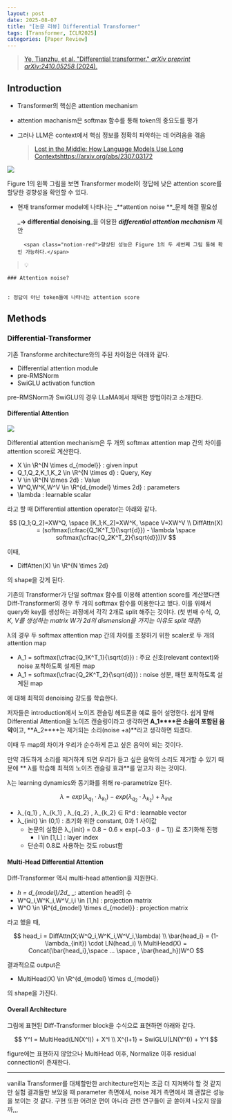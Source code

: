 ```yaml
---
layout: post
date: 2025-08-07
title: "[논문 리뷰] Differential Transformer"
tags: [Transformer, ICLR2025]
categories: [Paper Review]
---
```


> [Ye, Tianzhu, et al. "Differential transformer." ](https://arxiv.org/abs/2410.05258)[_arXiv preprint arXiv:2410.05258_](https://arxiv.org/abs/2410.05258)[ (2024).](https://arxiv.org/abs/2410.05258)



## Introduction

- Transformer의 핵심은 attention mechanism
- attention machanism은 softmax 함수를 통해 token의 중요도를 평가
- 그러나 LLM은 context에서 핵심 정보를 정확히 파악하는 데 어려움을 겪음

	> [Lost in the Middle: How Language Models Use Long Contextshttps://arxiv.org/abs/2307.03172](https://arxiv.org/abs/2307.03172)


![](https://prod-files-secure.s3.us-west-2.amazonaws.com/542b861c-36a8-4051-84e5-8804b6728dba/9083ea56-691a-4752-ae26-47f403431ac8/image.png?X-Amz-Algorithm=AWS4-HMAC-SHA256&X-Amz-Content-Sha256=UNSIGNED-PAYLOAD&X-Amz-Credential=ASIAZI2LB466TF3RSUW6%2F20250926%2Fus-west-2%2Fs3%2Faws4_request&X-Amz-Date=20250926T090046Z&X-Amz-Expires=3600&X-Amz-Security-Token=IQoJb3JpZ2luX2VjEAEaCXVzLXdlc3QtMiJIMEYCIQDP7%2BpXUlEOFHLVre2rxjz6Aq6dG7wgRGzF%2B7SydQ63HQIhALqp3XDrrH5s2iSkkgyADxVLk752G0utiR%2BedWPgNQ0%2FKogECIr%2F%2F%2F%2F%2F%2F%2F%2F%2F%2FwEQABoMNjM3NDIzMTgzODA1IgxR8EnUV9aRvpMDvpYq3ANmp%2FkkNOI0UqmpXYbNND5GRacsXHc2xW%2FW7cXHOysjf9kfGA%2F7K%2BA35PHx4%2FWOaQEYB%2Fwr9DdDRlYwGmNhxlhyKUfotLeF1RXW2CGEhefSujh%2FlbxLndjCf5YBeccbaQEF9vLzPi13341TIsq5MBA7%2BHO%2FhEU%2BkcWjQWdz3wH6iZrPCXFdaJ%2FURoxl%2BtFff9WpV2i35h9%2F811yal7QqSHwJfaUAemETco5ypcby7IsN77DhtQlpTOrlxN%2FPN30%2BGSLNuwqesp6JAwOCuwGy5zemhnOjENKZQ1PoSrZv0sdXdBXyIKC10igtaQCFE0TZTbnwWHHSdy6fcDyLOxh4AxLuqqs%2BQeXei9huk02Vg%2FDdQs2QmEW42psWUkKRB2foXk4qu9Lx8unUrgsGGCu7WJmGg4d4%2B5T0TT1dP0zjP7dok6srg6h8pXIv2rjZYAjMx%2Bh6prciXJT6ZtJaAt1iNCYPHFFAXLJTbxc9a6bUdfi7crsE9gMHNxtr34y54CIwhAgvV27Kwoh7Z2jDwdgtkVFZlNXTJnC%2BqkkJCRvLtFY%2B72W2iQiww5BxaYo%2F5YlCsBAjaGj7zPOMpWBdtldQl06ordW5aOaH4KNSHjRgjbgn%2FrOpNuN7B1FTLiT3TCpn9nGBjqkAcMvA1MFkhsDrYr0tX9mfKXTRf1LjLFEuBHX0Q7LkO6tiVrybU49X2wglWfaGsqsNGXmwCu7biCddoWCn43gUAGUp%2BtgON38jPuMnS29Hlf%2FjHNGjRIyT%2Bt59Cr3Knzb5O4h4nnew%2BdgH1vURwzgtQWqHxkRDlfrWBkOAMifKNLPXdJGL8%2F4bGIee8fEKetedvmCVp4mP9%2FZV%2Ff463p1X00qWgZr&X-Amz-Signature=af72d826b91570ad58630f3a7d8f6ac4c7a04b67fee6376566d5c44ff00f33b4&X-Amz-SignedHeaders=host&x-amz-checksum-mode=ENABLED&x-id=GetObject)


Figure 1의 왼쪽 그림을 보면 Transformer model이 정답에 낮은 attention score를 할당한 경향성을 확인할 수 있다.

- 현재 transformer model에 나타나는 _**attention noise **_문제 해결 필요성

	_**→ differential denoising**_을 이용한 _**differential attention mechanism**_ 제안


		<span class="notion-red">향상된 성능은 Figure 1의 두 세번째 그림 통해 확인 가능하다.</span>


> 💡 


	### Attention noise?


	: 정답이 아닌 token들에 나타나는 attention score



## Methods



### Differential-Transformer


기존 Transforme architecture와의 주된 차이점은 아래와 같다.

- Differential attention module
- pre-RMSNorm
- SwiGLU activation function

pre-RMSNorm과 SwiGLU의 경우 LLaMA에서 채택한 방법이라고 소개한다.



#### Differential Attention


![](https://prod-files-secure.s3.us-west-2.amazonaws.com/542b861c-36a8-4051-84e5-8804b6728dba/116d70b2-1963-4810-9167-f4c7d8a06e8f/image.png?X-Amz-Algorithm=AWS4-HMAC-SHA256&X-Amz-Content-Sha256=UNSIGNED-PAYLOAD&X-Amz-Credential=ASIAZI2LB466TF3RSUW6%2F20250926%2Fus-west-2%2Fs3%2Faws4_request&X-Amz-Date=20250926T090046Z&X-Amz-Expires=3600&X-Amz-Security-Token=IQoJb3JpZ2luX2VjEAEaCXVzLXdlc3QtMiJIMEYCIQDP7%2BpXUlEOFHLVre2rxjz6Aq6dG7wgRGzF%2B7SydQ63HQIhALqp3XDrrH5s2iSkkgyADxVLk752G0utiR%2BedWPgNQ0%2FKogECIr%2F%2F%2F%2F%2F%2F%2F%2F%2F%2FwEQABoMNjM3NDIzMTgzODA1IgxR8EnUV9aRvpMDvpYq3ANmp%2FkkNOI0UqmpXYbNND5GRacsXHc2xW%2FW7cXHOysjf9kfGA%2F7K%2BA35PHx4%2FWOaQEYB%2Fwr9DdDRlYwGmNhxlhyKUfotLeF1RXW2CGEhefSujh%2FlbxLndjCf5YBeccbaQEF9vLzPi13341TIsq5MBA7%2BHO%2FhEU%2BkcWjQWdz3wH6iZrPCXFdaJ%2FURoxl%2BtFff9WpV2i35h9%2F811yal7QqSHwJfaUAemETco5ypcby7IsN77DhtQlpTOrlxN%2FPN30%2BGSLNuwqesp6JAwOCuwGy5zemhnOjENKZQ1PoSrZv0sdXdBXyIKC10igtaQCFE0TZTbnwWHHSdy6fcDyLOxh4AxLuqqs%2BQeXei9huk02Vg%2FDdQs2QmEW42psWUkKRB2foXk4qu9Lx8unUrgsGGCu7WJmGg4d4%2B5T0TT1dP0zjP7dok6srg6h8pXIv2rjZYAjMx%2Bh6prciXJT6ZtJaAt1iNCYPHFFAXLJTbxc9a6bUdfi7crsE9gMHNxtr34y54CIwhAgvV27Kwoh7Z2jDwdgtkVFZlNXTJnC%2BqkkJCRvLtFY%2B72W2iQiww5BxaYo%2F5YlCsBAjaGj7zPOMpWBdtldQl06ordW5aOaH4KNSHjRgjbgn%2FrOpNuN7B1FTLiT3TCpn9nGBjqkAcMvA1MFkhsDrYr0tX9mfKXTRf1LjLFEuBHX0Q7LkO6tiVrybU49X2wglWfaGsqsNGXmwCu7biCddoWCn43gUAGUp%2BtgON38jPuMnS29Hlf%2FjHNGjRIyT%2Bt59Cr3Knzb5O4h4nnew%2BdgH1vURwzgtQWqHxkRDlfrWBkOAMifKNLPXdJGL8%2F4bGIee8fEKetedvmCVp4mP9%2FZV%2Ff463p1X00qWgZr&X-Amz-Signature=f273d30f11dbe15f34bb527f95042af7bc10d36d0aa9e3cdb025ef4278afd6de&X-Amz-SignedHeaders=host&x-amz-checksum-mode=ENABLED&x-id=GetObject)


Differential attention mechanism은 두 개의 softmax attention map 간의 차이를 attention score로 계산한다.

- X \in \R^{N \times d\_{model}} : given input
- Q\_1,Q\_2,K\_1,K\_2 \in \R^{N \times d} : Query, Key
- V \in \R^{N \times 2d} : Value
- W^Q,W^K,W^V \in \R^{d\_{model} \times 2d} : parameters
- \lambda : learnable scalar

라고 할 때 Differential attention operator는 아래와 같다.


$$
[Q_1;Q_2]=XW^Q, \space [K_1;K_2]=XW^K, \space V=XW^V \\
DiffAttn(X) = (softmax(\cfrac{Q_1K^T_1}{\sqrt{d}}) - \lambda \space softmax(\cfrac{Q_2K^T_2}{\sqrt{d}}))V
$$


이때,

- DiffAtten(X) \in \R^{N \times 2d}

의 shape을 갖게 된다.


기존의 Transformer가 단일 softmax 함수를 이용해 attention score를 계산했다면 Diff-Transformer의 경우 두 개의 softmax 함수를 이용한다고 했다. 이를 위해서 query와 key를 생성하는 과정에서 각각 2개로 split 해주는 것이다. <span class="notion-red">(첫 번째 수식, </span><span class="notion-red">_Q, K, V를 생성하는 matrix W가 2d의 dismension을 가지는 이유도 split 때문_</span><span class="notion-red">)</span>


 λ의 경우 두 softmax attention map 간의 차이를 조정하기 위한 scaler로 두 개의 attention map

- A\_1 = softmax(\cfrac{Q\_1K^T\_1}{\sqrt{d}}) : 주요 신호(relevant context)와 noise 포착하도록 설계된 map
- A\_1 = softmax(\cfrac{Q\_2K^T\_2}{\sqrt{d}}) : noise 성분, 패턴 포착하도록 설계된 map 

에 대해 최적의 denoising 강도를 학습한다.


저자들은 introduction에서 노이즈 캔슬링 헤드폰을 예로 들어 설명한다. 쉽게 말해 Differential Attention을 노이즈 캔슬링이라고 생각하면 **A\_1****은 소음이 포함된 음악**이고, **A\_2****는 제거되는 소리(noise +a)**라고 생각하면 되겠다. 


이때 두 map의 차이가 우리가 순수하게 듣고 싶은 음악이 되는 것이다. 


만약 과도하게 소리를 제거하게 되면 우리가 듣고 싶은 음악의 소리도 제거할 수 있기 때문에 ** λ를 학습해 최적의 노이즈 캔슬링 효과**를 얻고자 하는 것이다.


λ는 learning dynamics와 동기화를 위해 re-parametrize 된다.


$$
\lambda = exp(\lambda_{q_1} \cdot \lambda_{k_1}) - exp(\lambda_{q_2} \cdot \lambda_{k_2}) + \lambda_{init}
$$

- λ\_{q\_1} , λ\_{k\_1} , λ\_{q\_2} , λ\_{k\_2} ∈ R^d : learnable vector
- λ\_{init} \in (0,1) : 초기화 위한 constant, 0과 1 사이값
	- 논문의 실험은 λ\_{init} = 0.8 − 0.6 × exp(−0.3 · (l − 1)) 로 초기화해 진행
		- l \in [1,L] : layer index
	- 단순히 0.8로 사용하는 것도 robust함


#### **Multi-Head Differential Attention**


Diff-Transformer 역시 multi-head attention을 지원한다.

- _h = d\_{model}/2d__ _: attention head의 수
- W^Q\_i,W^K\_i,W^V\_i,i \in [1,h] : projection matrix
- W^O \in \R^{d\_{model} \times d\_{model}} : projection matrix

라고 했을 때,


$$
head_i = DiffAttn(X;W^Q_i,W^K_i,W^V_i,\lambda) \\
\bar{head_i} = (1-\lambda_{init}) \cdot LN(head_i) \\
MultiHead(X) = Concat(\bar{head_i},\space ... \space , \bar{head_h})W^O
$$


결과적으로 output은

- MultiHead(X) \in \R^{d\_{model} \times d\_{model}}

의 shape을 가진다.



#### Overall Architecture


그림에 표현된 Diff-Transformer block을 수식으로 표현하면 아래와 같다.


$$
Y^l = MultiHead(LN(X^l)) + X^l \\
X^{l+1} = SwiGLU(LN(Y^l)) + Y^l
$$


figure에는 표현하지 않았으나 MultiHead 이후, Normalize 이후 residual connection이 존재한다.


---


vanilla Transformer를 대체할만한 architecture인지는 조금 더 지켜봐야 할 것 같지만 실험 결과들만 보았을 때 parameter 측면에서, noise 제거 측면에서 꽤 괜찮은 성능을 보이는 것 같다. 구현 또한 어려운 편이 아니라 관련 연구들이 곧 쏟아져 나오지 않을까,,,

